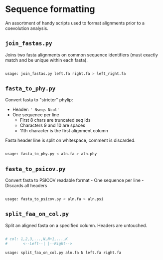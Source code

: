 # Sequence formatting

An assortment of handy scripts used to format
alignments prior to a coevolution analysis.

## `join_fastas.py`

Joins two fasta alignments on common sequence identifiers (must exactly match
and be unique within each fasta).

```bash

usage: join_fastas.py left.fa right.fa > left_right.fa

```

## `fasta_to_phy.py`

Convert fasta to "stricter" phylip:

- Header: `' Nseqs Ncol'`
- One sequence per line
	- First 8 chars are truncated seq ids
	- Characters 9 and 10 are spaces
	- 11th character is the first alignment column

Fasta header line is split on whitespace, comment is discarded.

```bash

usage: fasta_to_phy.py < aln.fa > aln.phy

```

## `fasta_to_psicov.py`

Convert fasta to PSICOV readable format
	- One sequence per line
    - Discards all headers

```bash

usage: fasta_to_psicov.py < aln.fa > aln.psi

```

## `split_faa_on_col.py`

Split an aligned fasta on a specified column.
Headers are untouched.

```bash

# col: 1,2,3,...,N,N+1,...,K
#       <--Left--| |--Right-->

usage: split_faa_on_col.py aln.fa N left.fa right.fa

```

